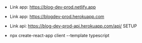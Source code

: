 - Link app: https://blog-dev-prod.netlify.app
- Link app: https://blogdev-prod.herokuapp.com
- Link api: https://blog-dev-prod-api.herokuapp.com/api/
SETUP

- npx create-react-app client --template typescript
